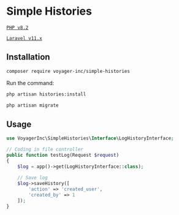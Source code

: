 # Simple Histories

[`PHP v8.2`](https://php.net)

[`Laravel v11.x`](https://github.com/laravel/laravel)

## Installation

```bash
composer require voyager-inc/simple-histories
```

Run the command:

```bash
php artisan histories:install
```

```bash
php artisan migrate
```

## Usage

```php
use VoyagerInc\SimpleHistories\Interface\LogHistoryInterface;

// Coding in file controller
public function testLog(Request $request)
{
    $log = app()->get(LogHistoryInterface::class);
    
    // Save log
    $log->saveHistory([
        'action' => 'created_user',
        'created_by' => 1
    ]);
}
```
